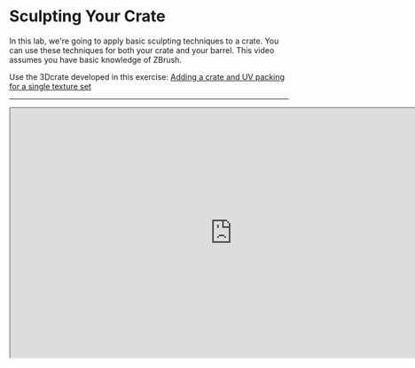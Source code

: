 # Sculpting Your Crate

<p>In this lab, we're going to apply basic sculpting techniques to a crate. You can use these techniques for both your crate and your barrel. This video assumes you have basic knowledge of ZBrush.</p>
<p>Use the 3Dcrate developed in this exercise: <a title="Adding a crate and UV packing for a single texture set" href="https://vertexschool.instructure.com/courses/203/pages/adding-a-crate-and-uv-packing-for-a-single-texture-set" data-api-endpoint="https://vertexschool.instructure.com/api/v1/courses/203/pages/adding-a-crate-and-uv-packing-for-a-single-texture-set" data-api-returntype="Page">Adding a crate and UV packing for a single texture set</a></p>
<hr>
<p><iframe src="https://www.youtube.com/embed/Wf2oXmfRr-U?rel=0" width="800" height="450" allowfullscreen="allowfullscreen" allow="accelerometer; autoplay; clipboard-write; encrypted-media; gyroscope; picture-in-picture" data-mce-fragment="1"></iframe></p>
<p>&nbsp;</p>